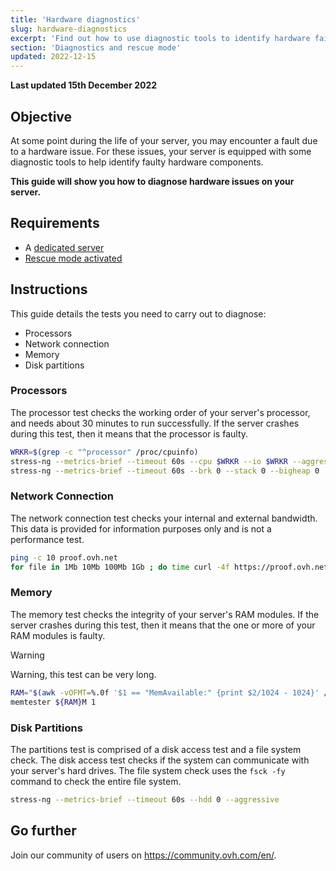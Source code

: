 ```yaml
---
title: 'Hardware diagnostics'
slug: hardware-diagnostics
excerpt: 'Find out how to use diagnostic tools to identify hardware failures on your server'
section: 'Diagnostics and rescue mode'
updated: 2022-12-15
---
```


**Last updated 15th December 2022**

## Objective

At some point during the life of your server, you may encounter a fault due to a hardware issue. For these issues, your server is equipped with some diagnostic tools to help identify faulty hardware components.

**This guide will show you how to diagnose hardware issues on your server.**

## Requirements

- A [dedicated server](https://www.ovhcloud.com/en-ca/bare-metal/)
- [Rescue mode activated](https://docs.ovh.com/ca/en/dedicated/rescue-mode/)

## Instructions

This guide details the tests you need to carry out to diagnose:

- Processors
- Network connection
- Memory
- Disk partitions

### Processors

The processor test checks the working order of your server's processor, and needs about 30 minutes to run successfully. If the server crashes during this test, then it means that the processor is faulty.

```bash
WRKR=$(grep -c "^processor" /proc/cpuinfo)
stress-ng --metrics-brief --timeout 60s --cpu $WRKR --io $WRKR --aggressive --ignite-cpu --maximize --pathological
stress-ng --metrics-brief --timeout 60s --brk 0 --stack 0 --bigheap 0 
```

### Network Connection

The network connection test checks your internal and external bandwidth. This data is provided for information purposes only and is not a performance test.

```bash
ping -c 10 proof.ovh.net
for file in 1Mb 10Mb 100Mb 1Gb ; do time curl -4f https://proof.ovh.net/files/${file}.dat -o /dev/null; done
```

### Memory

The memory test checks the integrity of your server's RAM modules. If the server crashes during this test, then it means that the one or more of your RAM modules is faulty.

> [!warning]
> Warning, this test can be very long.

```bash
RAM="$(awk -vOFMT=%.0f '$1 == "MemAvailable:" {print $2/1024 - 1024}' /proc/meminfo)"
memtester ${RAM}M 1
```

### Disk Partitions

The partitions test is comprised of a disk access test and a file system check. The disk access test checks if the system can communicate with your server's hard drives. The file system check uses the `fsck -fy` command to check the entire file system.

```bash
stress-ng --metrics-brief --timeout 60s --hdd 0 --aggressive
```

## Go further

Join our community of users on <https://community.ovh.com/en/>.
